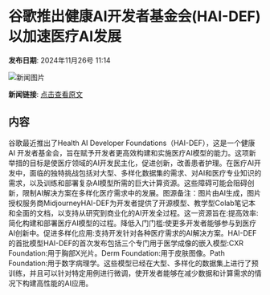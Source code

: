 # 谷歌推出健康AI开发者基金会(HAI-DEF) 以加速医疗AI发展

**发布日期**: 2024年11月26号 11:14

![新闻图片](https://pic.chinaz.com/picmap/202307181418295015_2.jpg)

**新闻链接**: [点击查看原文](https://www.aibase.com/zh/news/13480)

## 内容

谷歌最近推出了Health AI Developer Foundations（HAI-DEF），这是一个健康 AI 开发者基金会，旨在赋予开发者更高效构建和实施医疗AI模型的能力。这项新举措的目标是使医疗领域的AI开发民主化，促进创新，改善患者护理。在医疗AI开发中，面临的独特挑战包括对大型、多样化数据集的需求、对AI和医疗专业知识的需求，以及训练和部署复杂AI模型所需的巨大计算资源。这些障碍可能会阻碍创新，限制AI解决方案在多样化医疗需求中的发展。图源备注：图片由AI生成，图片授权服务商MidjourneyHAI-DEF为开发者提供了开源模型、教学型Colab笔记本和全面的文档，以支持从研究到商业化的AI开发全过程。这一资源旨在:提高效率:简化构建和部署医疗AI模型的过程。降低入门门槛:使更多开发者能够参与到医疗AI创新中。促进多样化应用:支持开发针对各种医疗需求的AI解决方案。HAI-DEF的首批模型HAI-DEF的首次发布包括三个专门用于医学成像的嵌入模型:CXR Foundation:用于胸部X光片。Derm Foundation:用于皮肤图像。Path Foundation:用于数字病理学。这些模型已经在大型、多样化的数据集上进行了预训练，并且可以针对特定用例进行微调，使开发者能够在减少数据和计算需求的情况下构建高性能的AI应用。
